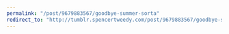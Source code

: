 ```yaml
---
permalink: "/post/9679883567/goodbye-summer-sorta"
redirect_to: "http://tumblr.spencertweedy.com/post/9679883567/goodbye-summer-sorta"
---
```

